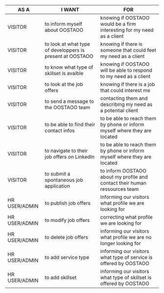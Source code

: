 | AS A | I WANT | FOR |
|------|--------|-----|
|VISITOR|to inform myself about OOSTAOO|knowing if OOSTAOO would be a firm interesting for my need as a client|
|VISITOR|to look at what type of developpers is present at OOSTAOO|knowing if there is someone that could feet my need as a client|
|VISITOR|to know what type of skillset is avaible|knowing if OOSTAOO will be able to respond to my need as a client|
|VISITOR|to look at the job offers|knowing if there is a job that could interest me|
|VISITOR|to send a message to the OOSTAOO team|contacting them and describing my need as a potential client|
|VISITOR|to be able to find their contact infos|to be able to reach them by phone or inform myself where they are located|
|VISITOR|to navigate to their job offers on LinkedIn|to be able to reach them by phone or inform myself where they are located|
|VISITOR|to submit a spontaneous job application|to inform OOSTAOO about my profile and contact their human ressources team|
|HR USER/ADMIN|to publish job offers|informing our visitors what profile we are looking for|
|HR USER/ADMIN|to modify job offers|correcting what profile we are looking for|
|HR USER/ADMIN|to delete job offers|informing our visitors what profile we are no longer looking for|
|HR USER/ADMIN|to add service type|informing our visitors what type of service is offered by OOSTAOO|
|HR USER/ADMIN|to add skillset|informing our visitors what type of skillset is offered by OOSTAOO|

